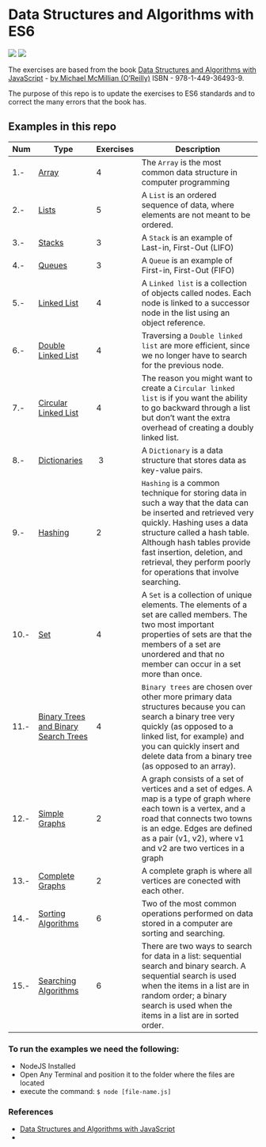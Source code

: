 # Data Structures and Algorithms with ES6

![](https://i.blogs.es/545cf8/es6-logo/original.png) ![](https://lh3.googleusercontent.com/a4Xrc-8oQLu05mOrNPuvA_o2nZEIEnOoTH4wB91Slw_hCvuIu_Qgi440bK9mC8ml-KA=w300)

The exercises are based from the book [Data Structures and Algorithms with JavaScript](http://shop.oreilly.com/product/0636920029557.do) - [by Michael McMillian (O’Reilly)](http://www.oreilly.com/pub/au/518) ISBN - 978-1-449-36493-9.

The purpose of this repo is to update the exercises to ES6 standards and to correct the many errors that the book has.

## Examples in this repo

| **Num** | **Type** | **Exercises** | **Description** |
--- | --- | --- | ---
| 1.- | [Array](./02-chapter-Array) | 4 | The `Array` is the most common data structure in computer programming
| 2.- | [Lists](./03-chapter-List.js) | 5 | A `List` is an ordered sequence of data, where elements are not meant to be ordered.
| 3.- | [Stacks](./04-chapter-Stacks.js) | 3 | A `Stack` is an example of Last-in, First-Out (LIFO)
| 4.- | [Queues](./05-chapter-Queues.js) | 3 | A `Queue` is an example of First-in, First-Out (FIFO)
| 5.- | [Linked List](./06-chapter-1-Linked-List.js) | 4 | A `Linked list` is a collection of objects called nodes. Each node is linked to a successor node in the list using an object reference.
| 6.- | [Double Linked List](./06-chapter-2-Double-Linked-List.js) | 4 | Traversing a `Double linked list` are more efficient, since we no longer have to search for the previous node.
| 7.- | [Circular Linked List](./06-chapter-3-Circular-Linked-List.js) | 4 | The reason you might want to create a `Circular linked list` is if you want the ability to go backward through a list but don’t want the extra overhead of creating a doubly linked list.
| 8.- | [Dictionaries](./07-chapter-Dictionaries.js) | 3 | A `Dictionary` is a data structure that stores data as key-value pairs.
| 9.- | [Hashing](./08-chapter-Hashing.js) | 2 | `Hashing` is a common technique for storing data in such a way that the data can be inserted and retrieved very quickly. Hashing uses a data structure called a hash table. Although hash tables provide fast insertion, deletion, and retrieval, they perform poorly for operations that involve searching.
| 10.- | [Set](./09-chapter-Set.js) | 4 | A `Set` is a collection of unique elements. The elements of a set are called members. The two most important properties of sets are that the members of a set are unordered and that no member can occur in a set more than once.
| 11.- | [Binary Trees and Binary Search Trees](./10-chapter-Binary-Trees.js) | 4 | `Binary trees` are chosen over other more primary data structures because you can search a binary tree very quickly (as opposed to a linked list, for example) and you can quickly insert and delete data from a binary tree (as opposed to an array).
| 12.- | [Simple Graphs](./11-chapter-1-MatrixAdjencency-Graphs.js) | 2 | A graph consists of a set of vertices and a set of edges. A map is a type of graph where each town is a vertex, and a road that connects two towns is an edge. Edges are defined as a pair (v1, v2), where v1 and v2 are two vertices in a graph
| 13.- | [Complete Graphs](./11-chapter-2-ArrayListAdjecency-Graphs.js) | 2 | A complete graph is where all vertices are conected with each other.
| 14.- | [Sorting Algorithms](./12-chapter-Sorting-Algorithms) | 6 | Two of the most common operations performed on data stored in a computer are sorting and searching.
| 15.- | [Searching Algorithms](./13-chapter-Searching-Algorithms.js) | 6 | There are two ways to search for data in a list: sequential search and binary search. A sequential search is used when the items in a list are in random order; a binary search is used when the items in a list are in sorted order.


### To run the examples we need the following:

- NodeJS Installed
- Open Any Terminal and position it to the folder where the files are located
- execute the command: `$ node [file-name.js]`

### References
- [Data Structures and Algorithms with JavaScript](http://shop.oreilly.com/product/0636920029557.do)
- [](https://codingsec.net/2016/03/7-algorithms-data-structures-every-programmer/)

